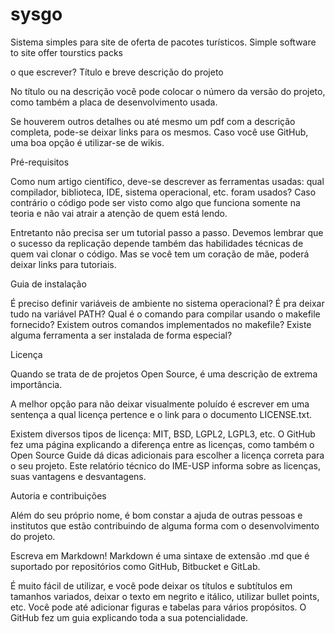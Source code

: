 # sysgo
Sistema simples para site de oferta de pacotes turísticos. Simple software to site offer tourstics packs


o que escrever?
Título e breve descrição do projeto

No título ou na descrição você pode colocar o número da versão do projeto, como também a placa de desenvolvimento usada.

Se houverem outros detalhes ou até mesmo um pdf com a descrição completa, pode-se deixar links para os mesmos. Caso você use GitHub, uma boa opção é utilizar-se de wikis.

Pré-requisitos

Como num artigo científico, deve-se descrever as ferramentas usadas: qual compilador, biblioteca, IDE, sistema operacional, etc. foram usados? Caso contrário o código pode ser visto como algo que funciona somente na teoria e não vai atrair a atenção de quem está lendo.

Entretanto não precisa ser um tutorial passo a passo. Devemos lembrar que o sucesso da replicação depende também das habilidades técnicas de quem vai clonar o código. Mas se você tem um coração de mãe, poderá deixar links para tutoriais.

Guia de instalação

É preciso definir variáveis de ambiente no sistema operacional? É pra deixar tudo na variável PATH? Qual é o comando para compilar usando o makefile fornecido? Existem outros comandos implementados no makefile? Existe alguma ferramenta a ser instalada de forma especial?

Licença

Quando se trata de de projetos Open Source, é uma descrição de extrema importância.

A melhor opção para não deixar visualmente poluído é escrever em uma sentença a qual licença pertence e o link para o documento LICENSE.txt.

Existem diversos tipos de licença: MIT, BSD, LGPL2, LGPL3, etc. O GitHub fez uma página explicando a diferença entre as licenças, como também o Open Source Guide dá dicas adicionais para escolher a licença correta para o seu projeto. Este relatório técnico do IME-USP informa sobre as licenças, suas vantagens e desvantagens.

Autoria e contribuições

Além do seu próprio nome, é bom constar a ajuda de outras pessoas e institutos que estão contribuindo de alguma forma com o desenvolvimento do projeto.

Escreva em Markdown!
Markdown é uma sintaxe de extensão .md que é suportado por repositórios como GitHub, Bitbucket e GitLab.

É muito fácil de utilizar, e você pode deixar os títulos e subtítulos em tamanhos variados, deixar o texto em negrito e itálico, utilizar bullet points, etc. Você pode até adicionar figuras e tabelas para vários propósitos. O GitHub fez um guia explicando toda a sua potencialidade.
